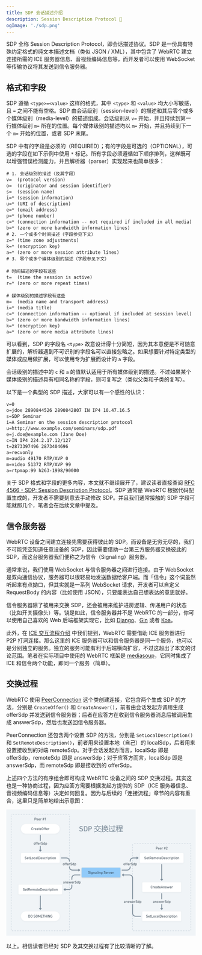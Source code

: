 ```yaml
---
title: SDP 会话描述介绍
description: Session Description Protocol 📝
ogImage: './sdp.png'
---
```


SDP 全称 Session Description Protocol，即会话描述协议。SDP 是一份具有特殊约定格式的纯文本描述文档（类似 JSON / XML），其中包含了 WebRTC 建立连接所需的 ICE 服务器信息、音视频编码信息等，而开发者可以使用 WebSocket 等传输协议将其发送到信令服务器。

## 格式和字段

SDP 遵循 `<type>=<value>` 这样的格式，其中 `<type>` 和 `<value>` 均大小写敏感，且 `=` 之间不能有空格。SDP 由会话级别（session-level）的描述和其后零个或多个媒体级别（media-level）的描述组成。会话级别从 `v=` 开始，并且持续到第一行媒体级别 `m=` 所在的位置。每个媒体级别的描述均以 `m=` 开始，并且持续到下一个 `m=` 开始的位置，或者 SDP 末尾。

SDP 中有的字段是必须的（REQUIRED）；有的字段是可选的（OPTIONAL），可选的字段在如下示例中使用 `*` 标记。所有字段必须遵循如下顺序排列，这样既可以增强错误检测能力，并且解析器（parser）实现起来也简单很多：

```
# 1. 会话级别的描述（及其字段）
v=  (protocol version)
o=  (originator and session identifier)
s=  (session name)
i=* (session information)
u=* (URI of description)
e=* (email address)
p=* (phone number)
c=* (connection information -- not required if included in all media)
b=* (zero or more bandwidth information lines)
# 2. 一个或多个时间描述（字段参见下文）
z=* (time zone adjustments)
k=* (encryption key)
a=* (zero or more session attribute lines)
# 3. 零个或多个媒体级别的描述（字段参见下文）

# 时间描述的字段有这些
t=  (time the session is active)
r=* (zero or more repeat times)

# 媒体级别的描述字段有这些
m=  (media name and transport address)
i=* (media title)
c=* (connection information -- optional if included at session level)
b=* (zero or more bandwidth information lines)
k=* (encryption key)
a=* (zero or more media attribute lines)
```

可以看到，SDP 的字段名 `<type>` 故意设计得十分简短，因为其本意便是不可随意扩展的，解析器遇到不可识别的字段名可以直接忽略之。如果想要针对特定类型的媒体或应用做扩展，可以使用专为扩展而设计的 `a` 字段。

会话级别的描述中的 `c` 和 `a` 的值默认适用于所有媒体级别的描述。不过如果某个媒体级别的描述具有相同名称的字段，则可复写之（类似父类和子类的复写）。

以下是一个典型的 SDP 描述，大家可以有一个感性的认识：

```
v=0
o=jdoe 2890844526 2890842807 IN IP4 10.47.16.5
s=SDP Seminar
i=A Seminar on the session description protocol
u=http://www.example.com/seminars/sdp.pdf
e=j.doe@example.com (Jane Doe)
c=IN IP4 224.2.17.12/127
t=2873397496 2873404696
a=recvonly
m=audio 49170 RTP/AVP 0
m=video 51372 RTP/AVP 99
a=rtpmap:99 h263-1998/90000
```

关于 SDP 格式和字段的更多内容，本文就不继续展开了，建议读者直接查阅 [RFC 4566 - SDP: Session Description Protocol](https://tools.ietf.org/html/rfc4566)。SDP 通常是 WebRTC 根据代码配置生成的，开发者不需要刻意去手动修改 SDP。并且我们通常接触的 SDP 字段可能就那几个，笔者会在后续文章中提及。

## 信令服务器

WebRTC 设备之间建立连接先需要获得彼此的 SDP。而设备是无穷无尽的，我们不可能凭空知道任意设备的 SDP，因此需要借助一台第三方服务器交换彼此的 SDP，而这台服务器我们便称之为信令（Signaling）服务器。

通常来说，我们使用 WebSocket 与信令服务器之间进行连接。由于 WebSocket 是双向通信协议，服务器可以很轻易地发送数据给客户端。而「信令」这个词虽然听起来有点拗口，但其实就是一系列 WebSocket 请求，开发者可以自定义 RequestBody 的内容（比如使用 JSON），只要能表达自己想表达的意思就好。

信令服务器除了被用来交换 SDP，还会被用来维护进房逻辑、传递用户的状态（比如开关摄像头）等。饶是如此，信令服务器并不是 WebRTC 的一部分，你可以使用自己喜欢的 Web 后端框架实现它，比如 [Django](https://github.com/django/django)、[Gin](https://github.com/gin-gonic/gin) 或者 [Koa](https://github.com/koajs/koa)。

此外，在 [ICE 交互流程介绍](https://webrtc.mthli.com/basic/ice-stun-turn/) 中我们提到，WebRTC 需要借助 ICE 服务器进行 P2P 打洞连接。那么这里的 ICE 服务器可以和信令服务器是同一个服务，也可以是分别独立的服务。独立的服务可能有利于后端横向扩容，不过这超出了本文的讨论范围。笔者在实际项目中使用的 WebRTC 框架是 [mediasoup](https://mediasoup.org/)，它同时集成了 ICE 和信令两个功能，即同一个服务（简单）。

## 交换过程

WebRTC 使用 [PeerConnection](https://webrtc.googlesource.com/src/webrtc/+/f54860e9ef0b68e182a01edc994626d21961bc4b/pc/peerconnection.h) 这个类创建连接，它包含两个生成 SDP 的方法，分别是 `CreateOffer()` 和 `CreateAnswer()`，前者由会话发起方调用生成 offerSdp 并发送到信令服务器；后者在应答方在收到信令服务器消息后被调用生成 answerSdp，然后也发送回信令服务器。

PeerConnection 还包含两个设置 SDP 的方法，分别是 `SetLocalDescription()` 和 `SetRemoteDescription()`，前者用来设置本地（自己）的 localSdp，后者用来设置接收到的对端 remoteSdp。对于会话发起方而言，localSdp 即是 offerSdp，remoteSdp 即是 answerSdp；对于应答方而言，localSdp 即是 answerSdp，而 remoteSdp 即是接收到的 offerSdp。

上述四个方法的有序组合即可构成 WebRTC 设备之间的 SDP 交换过程。其实这也是一种协商过程，因为应答方需要根据发起方提供的 SDP（ICE 服务器信息、音视频编码信息等）决定如何回复。因为与后续的「连接流程」章节的内容有重合，这里只是简单地给出示意图：

![](./sdp.png)

以上。相信读者已经对 SDP 及其交换过程有了比较清晰的了解。
